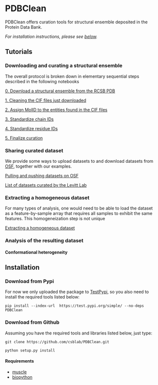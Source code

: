 # PDBClean
PDBClean offers curation tools for structural ensemble deposited in the Protein Data Bank.

*For installation instructions, please see [below](#installation).*

## Tutorials

### Downloading and curating a structural ensemble

The overall protocol is broken down in elementary sequential steps described in the following notebooks

[0. Download a structural ensemble from the RCSB PDB](https://github.com/csblab/PDBClean/blob/master/notebooks/0.%20Download%20a%20structural%20ensemble%20from%20RCSB%20PDB.ipynb)

[1. Cleaning the CIF files just downloaded](https://github.com/csblab/PDBClean/blob/master/notebooks/1.%20Cleaning%20the%20CIF%20files%20just%20downloaded.ipynb)

[2. Assign MolID to the entities found in the CIF files](https://github.com/csblab/PDBClean/blob/master/notebooks/2.%20Assign%20MolID%20to%20the%20entities%20found%20in%20the%20CIF%20files.ipynb)

[3. Standardize chain IDs](https://github.com/csblab/PDBClean/blob/master/notebooks/3.%20Chain%20ID%20standardization.ipynb)

[4. Standardize residue IDs](https://github.com/csblab/PDBClean/blob/master/notebooks/4.%20Residue%20ID%20standardization.ipynb)

[5. Finalize curation](https://github.com/csblab/PDBClean/blob/master/notebooks/5.%20Finalize%20curation.ipynb)


### Sharing curated dataset

We provide some ways to upload datasets to and download datasets from [OSF](osf.io), together with our examples.

[Pulling and pushing datasets on OSF](https://github.com/csblab/PDBClean/blob/master/notebooks/Datasets%20in%20the%20cloud%20-%20how%20to%20pull%20and%20push.ipynb)

[List of datasets curated by the Levitt Lab](https://github.com/csblab/PDBClean/blob/master/notebooks/List%20of%20datasets%20curated%20by%20the%20Levitt%20Lab.ipynb)

### Extracting a homogeneous dataset

For many types of analysis, one would need to be able to load the dataset as a feature-by-sample array that requires all samples to exhibit the same features. This homogeneization step is not unique

[Extracting a homogeneous dataset](https://github.com/csblab/PDBClean/blob/master/notebooks/Extracting%20a%20homogeneous%20dataset.ipynb)

### Analysis of the resulting dataset

#### Conformational heterogeneity

## Installation

### Download from Pypi

For now we only uploaded the package to [TestPypi](https://test.pypi.org/project/PDBClean/), so you also need to install the required tools listed below:

`pip install --index-url  https://test.pypi.org/simple/ --no-deps PDBClean`

### Download from Github

Assuming you have the required tools and libraries listed below, just type:

`git clone https://github.com/csblab/PDBClean.git`

`python setup.py install`

#### Requirements
- [muscle](http://www.drive5.com/muscle/downloads.htm)
- [biopython](https://biopython.org/wiki/Download)


